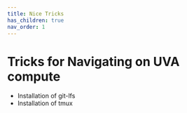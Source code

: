 ```yaml
---
title: Nice Tricks
has_children: true
nav_order: 1
---
```


# Tricks for Navigating on UVA compute

- Installation of git-lfs
- Installation of tmux
